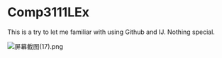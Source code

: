 # Comp3111LEx
This is a try to let me familiar with using Github and IJ. Nothing special.

![屏幕截图(17).png](..%2F..%2FPictures%2FScreenshots%2F%C6%C1%C4%BB%BD%D8%CD%BC%2817%29.png)
